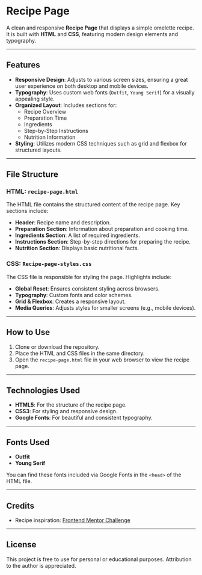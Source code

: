 # Recipe Page

A clean and responsive **Recipe Page** that displays a simple omelette recipe. It is built with **HTML** and **CSS**, featuring modern design elements and typography.

---

## Features

- **Responsive Design**: Adjusts to various screen sizes, ensuring a great user experience on both desktop and mobile devices.
- **Typography**: Uses custom web fonts (`Outfit`, `Young Serif`) for a visually appealing style.
- **Organized Layout**: Includes sections for:
  - Recipe Overview
  - Preparation Time
  - Ingredients
  - Step-by-Step Instructions
  - Nutrition Information
- **Styling**: Utilizes modern CSS techniques such as grid and flexbox for structured layouts.

---

## File Structure

### HTML: `recipe-page.html`

The HTML file contains the structured content of the recipe page. Key sections include:

- **Header**: Recipe name and description.
- **Preparation Section**: Information about preparation and cooking time.
- **Ingredients Section**: A list of required ingredients.
- **Instructions Section**: Step-by-step directions for preparing the recipe.
- **Nutrition Section**: Displays basic nutritional facts.

### CSS: `Recipe-page-styles.css`

The CSS file is responsible for styling the page. Highlights include:

- **Global Reset**: Ensures consistent styling across browsers.
- **Typography**: Custom fonts and color schemes.
- **Grid & Flexbox**: Creates a responsive layout.
- **Media Queries**: Adjusts styles for smaller screens (e.g., mobile devices).

---

## How to Use

1. Clone or download the repository.
2. Place the HTML and CSS files in the same directory.
3. Open the `recipe-page.html` file in your web browser to view the recipe page.

---

## Technologies Used

- **HTML5**: For the structure of the recipe page.
- **CSS3**: For styling and responsive design.
- **Google Fonts**: For beautiful and consistent typography.

---

## Fonts Used

- **Outfit**
- **Young Serif**

You can find these fonts included via Google Fonts in the `<head>` of the HTML file.

---

## Credits

- Recipe inspiration: [Frontend Mentor Challenge](https://www.frontendmentor.io/)

---

## License

This project is free to use for personal or educational purposes. Attribution to the author is appreciated.

